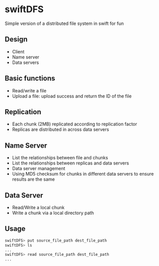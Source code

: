 # swiftDFS
Simple version of a distributed file system in swift for fun

## Design
- Client
- Name server
- Data servers

## Basic functions
- Read/write a file
- Upload a file: upload success and return the ID of the file

## Replication
- Each chunk (2MB) replicated according to replication factor
- Replicas are distributed in across data servers

## Name Server
- List the relationships between file and chunks
- List the relationships between replicas and data servers
- Data server management
- Using MD5 checksum for chunks in different data servers to ensure results are the same

## Data Server
- Read/Write a local chunk
- Write a chunk via a local directory path
 
## Usage
```bash
swiftDFS> put source_file_path dest_file_path
swiftDFS> ls
...
swiftDFS> read source_file_path dest_file_path
...
```
